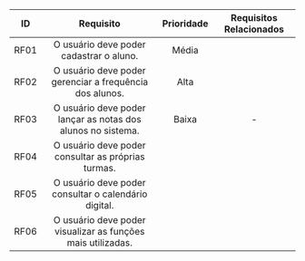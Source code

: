 | ID   |                                 Requisito                                 | Prioridade | Requisitos Relacionados |
| :--: | :-----------------------------------------------------------------------: | :--------: | :---------: |
| RF01 |              O usuário deve poder cadastrar o aluno.                      |  Média     |             |
| RF02 |           O usuário deve poder gerenciar a frequência dos alunos.         |  Alta      |             |
| RF03 |          O usuário deve poder lançar as notas dos alunos no sistema.      |  Baixa     |     -       |
| RF04 |                 O usuário deve poder consultar as próprias turmas.        |            |             |
| RF05 |        O usuário deve poder consultar o calendário digital.               |            |             |
| RF06 |       O usuário deve poder visualizar as funções mais utilizadas.         |            |             |


<div style="text-align: center">
